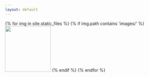 ```yaml
---
layout: default
---
```


<div id="gallery">
{% for img in site.static_files %}
  {% if img.path contains 'images/' %}
    <a href="{{ img.path }}"><img src="{{ img.path }}" width="150"></a>
  {% endif %}
{% endfor %}
</div>
